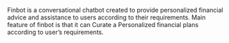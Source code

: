 Finbot is a conversational chatbot created to provide personalized financial advice and assistance to users according to their requirements. Main feature of finbot is that it can Curate a Personalized financial plans according to user’s requirements.
